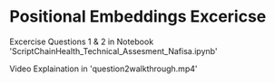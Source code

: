 # Positional Embeddings Excericse

Excercise Questions 1 & 2 in Notebook 'ScriptChainHealth_Technical_Assesment_Nafisa.ipynb'

Video Explaination in 'question2walkthrough.mp4'
